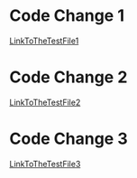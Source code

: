 # Code Change 1 
[LinkToTheTestFile1](https://github.com/Salam-Aboul-Hosn/markdown-parse/commit/fe48eaa3de504613f4dc99fb3419e9c293c6fec0)


# Code Change 2
[LinkToTheTestFile2](https://github.com/Salam-Aboul-Hosn/markdown-parse/commit/68ef65cd56ee8afb30c0542444c3e2de58c67895)


# Code Change 3
[LinkToTheTestFile3](https://github.com/Salam-Aboul-Hosn/markdown-parse/blob/main/test-file7.md)
